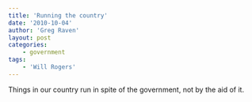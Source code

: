 ```yaml
---
title: 'Running the country'
date: '2010-10-04'
author: 'Greg Raven'
layout: post
categories:
    - government
tags:
    - 'Will Rogers'
---
```


Things in our country run in spite of the government, not by the aid of it.